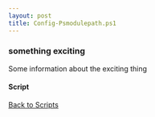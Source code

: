```yaml
---
layout: post
title: Config-Psmodulepath.ps1
---
```


### something exciting

Some information about the exciting thing

#### Script

<script async src="https://gist-it.appspot.com/github.com/BanterBoy/scripts-blog/blob/master/PowerShell/scripts/Config-Psmodulepath.ps1" crossorigin="anonymous"></script>

<a href="/menu/_pages/scripts.html">Back to Scripts</a>
